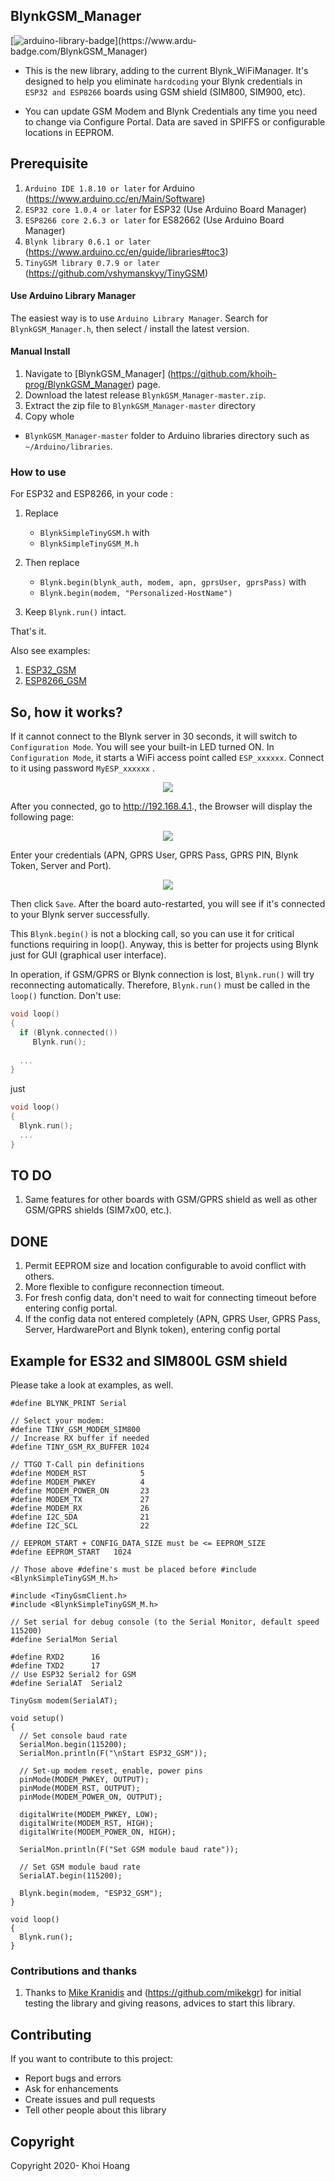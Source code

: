 ## BlynkGSM_Manager

[![arduino-library-badge](https://www.ardu-badge.com/badge/BlynkGSM_Manager.svg?)](https://www.ardu-badge.com/BlynkGSM_Manager)


- This is the new library, adding to the current Blynk_WiFiManager. It's designed to help you eliminate `hardcoding` your Blynk credentials in `ESP32 and ESP8266` boards using GSM shield (SIM800, SIM900, etc).

- You can update GSM Modem and Blynk Credentials any time you need to change via Configure Portal. Data are saved in SPIFFS or configurable locations in EEPROM.

## Prerequisite
1. `Arduino IDE 1.8.10 or later` for Arduino (https://www.arduino.cc/en/Main/Software)
2. `ESP32 core 1.0.4 or later` for ESP32 (Use Arduino Board Manager)
3. `ESP8266 core 2.6.3 or later` for ES82662 (Use Arduino Board Manager)
3. `Blynk library 0.6.1 or later` (https://www.arduino.cc/en/guide/libraries#toc3)
4. `TinyGSM library 0.7.9 or later` (https://github.com/vshymanskyy/TinyGSM) 

#### Use Arduino Library Manager
The easiest way is to use `Arduino Library Manager`. Search for `BlynkGSM_Manager.h`, then select / install the latest version.

#### Manual Install

1. Navigate to [BlynkGSM_Manager] (https://github.com/khoih-prog/BlynkGSM_Manager) page.
2. Download the latest release `BlynkGSM_Manager-master.zip`.
3. Extract the zip file to `BlynkGSM_Manager-master` directory 
4. Copy whole 
  - `BlynkGSM_Manager-master` folder to Arduino libraries directory such as `~/Arduino/libraries`.

### How to use

For ESP32 and ESP8266, in your code : 
1. Replace
   - `BlynkSimpleTinyGSM.h` with 
   - `BlynkSimpleTinyGSM_M.h` 

2. Then replace 
   - `Blynk.begin(blynk_auth, modem, apn, gprsUser, gprsPass)` with
   - `Blynk.begin(modem, "Personalized-HostName")`

3. Keep `Blynk.run()` intact.

That's it.

Also see examples: 
1. [ESP32_GSM](examples/ESP32_GSM)
2. [ESP8266_GSM](examples/ESP8266_GSM)


## So, how it works?

If it cannot connect to the Blynk server in 30 seconds, it will switch to `Configuration Mode`. You will see your built-in LED turned ON. In `Configuration Mode`, it starts a WiFi access point called `ESP_xxxxxx`. Connect to it using password `MyESP_xxxxxx` .

<p align="center">
    <img src="https://github.com/khoih-prog/BlynkGSM_Manager/blob/master/pics/Selection_1.jpg">
</p>

After you connected, go to http://192.168.4.1., the Browser will display the following page:

<p align="center">
    <img src="https://github.com/khoih-prog/BlynkGSM_Manager/blob/master/pics/Selection_2.png">
</p>

Enter your credentials (APN, GPRS User, GPRS Pass, GPRS PIN, Blynk Token, Server and Port).

<p align="center">
    <img src="https://github.com/khoih-prog/BlynkGSM_Manager/blob/master/pics/Selection_3.png">
</p>

Then click `Save`. After the  board auto-restarted, you will see if it's connected to your Blynk server successfully.


This `Blynk.begin()` is not a blocking call, so you can use it for critical functions requiring in loop(). 
Anyway, this is better for projects using Blynk just for GUI (graphical user interface).

In operation, if GSM/GPRS or Blynk connection is lost, `Blynk.run()` will try reconnecting automatically. Therefore, `Blynk.run()` must be called in the `loop()` function. Don't use:

```cpp
void loop()
{
  if (Blynk.connected())
     Blynk.run();
     
  ...
}
```
just

```cpp
void loop()
{
  Blynk.run();
  ...
}
```

## TO DO

1. Same features for other boards with GSM/GPRS shield as well as other GSM/GPRS shields (SIM7x00, etc.).

## DONE

1. Permit EEPROM size and location configurable to avoid conflict with others.
2. More flexible to configure reconnection timeout.
3. For fresh config data, don't need to wait for connecting timeout before entering config portal.
4. If the config data not entered completely (APN, GPRS User, GPRS Pass, Server, HardwarePort and Blynk token), entering config portal


## Example for ES32 and SIM800L GSM shield
Please take a look at examples, as well.
```
#define BLYNK_PRINT Serial

// Select your modem:
#define TINY_GSM_MODEM_SIM800
// Increase RX buffer if needed
#define TINY_GSM_RX_BUFFER 1024

// TTGO T-Call pin definitions
#define MODEM_RST            5
#define MODEM_PWKEY          4
#define MODEM_POWER_ON       23
#define MODEM_TX             27
#define MODEM_RX             26
#define I2C_SDA              21
#define I2C_SCL              22

// EEPROM_START + CONFIG_DATA_SIZE must be <= EEPROM_SIZE
#define EEPROM_START   1024

// Those above #define's must be placed before #include <BlynkSimpleTinyGSM_M.h>

#include <TinyGsmClient.h>
#include <BlynkSimpleTinyGSM_M.h>

// Set serial for debug console (to the Serial Monitor, default speed 115200)
#define SerialMon Serial

#define RXD2      16
#define TXD2      17
// Use ESP32 Serial2 for GSM
#define SerialAT  Serial2

TinyGsm modem(SerialAT);

void setup() 
{
  // Set console baud rate
  SerialMon.begin(115200);
  SerialMon.println(F("\nStart ESP32_GSM"));

  // Set-up modem reset, enable, power pins
  pinMode(MODEM_PWKEY, OUTPUT);
  pinMode(MODEM_RST, OUTPUT);
  pinMode(MODEM_POWER_ON, OUTPUT);

  digitalWrite(MODEM_PWKEY, LOW);
  digitalWrite(MODEM_RST, HIGH);
  digitalWrite(MODEM_POWER_ON, HIGH);

  SerialMon.println(F("Set GSM module baud rate"));
  
  // Set GSM module baud rate
  SerialAT.begin(115200);
  
  Blynk.begin(modem, "ESP32_GSM");
}

void loop() 
{
  Blynk.run();
}
```

### Contributions and thanks

1. Thanks to [Mike Kranidis](https://community.blynk.cc/u/mikekgr) and (https://github.com/mikekgr) for initial testing the library and giving reasons, advices to start this library.

## Contributing

If you want to contribute to this project:
- Report bugs and errors
- Ask for enhancements
- Create issues and pull requests
- Tell other people about this library

## Copyright

Copyright 2020- Khoi Hoang

